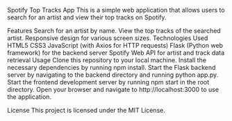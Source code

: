 Spotify Top Tracks App
This is a simple web application that allows users to search for an artist and view their top tracks on Spotify.

Features
Search for an artist by name.
View the top tracks of the searched artist.
Responsive design for various screen sizes.
Technologies Used 
HTML5
CSS3
JavaScript (with Axios for HTTP requests)
Flask (Python web framework) for the backend server
Spotify Web API for artist and track data retrieval
Usage
Clone this repository to your local machine.
Install the necessary dependencies by running npm install.
Start the Flask backend server by navigating to the backend directory and running python app.py.
Start the frontend development server by running npm start in the root directory.
Open your browser and navigate to http://localhost:3000 to use the application.

License
This project is licensed under the MIT License.
